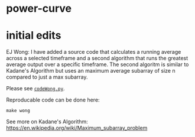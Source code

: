 # power-curve

# initial edits

EJ Wong: 
I have added a source code that calculates a running average across a selected timeframe and a second algorithm that runs the greatest average output over a specific timeframe. The second algoritm is similar to Kadane's Algorithm but uses an maximum average subarray of size n compared to just a max subarray.

Please see [`codeWong.py`](src/codeWong.py). 

Reproducable code can be done here:

```
make wong
```

See more on Kadane's Algorithm: https://en.wikipedia.org/wiki/Maximum_subarray_problem
